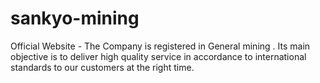# sankyo-mining
Official Website - The Company is registered in General mining . Its main objective is to deliver high  quality service in accordance to international standards to our customers at the right  time.
